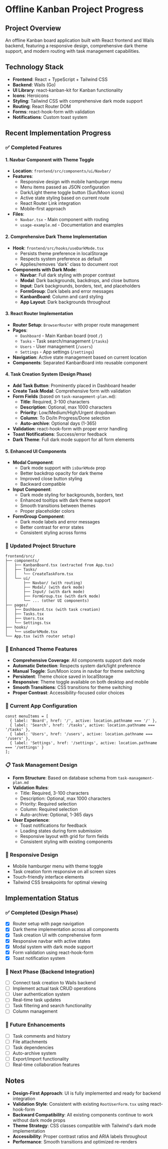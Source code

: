 # Offline Kanban Project Progress

## Project Overview
An offline Kanban board application built with React frontend and Wails backend, featuring a responsive design, comprehensive dark theme support, and modern routing with task management capabilities.

## Technology Stack
- **Frontend**: React + TypeScript + Tailwind CSS
- **Backend**: Wails (Go)
- **UI Library**: react-kanban-kit for Kanban functionality
- **Icons**: Heroicons
- **Styling**: Tailwind CSS with comprehensive dark mode support
- **Routing**: React Router DOM
- **Forms**: react-hook-form with validation
- **Notifications**: Custom toast system

## Recent Implementation Progress

### ✅ Completed Features

#### 1. Navbar Component with Theme Toggle
- **Location**: `frontend/src/components/ui/Navbar/`
- **Features**:
  - Responsive design with mobile hamburger menu
  - Menu items passed as JSON configuration
  - Dark/Light theme toggle button (Sun/Moon icons)
  - Active state styling based on current route
  - React Router Link integration
  - Mobile-first approach
- **Files**:
  - `Navbar.tsx` - Main component with routing
  - `usage-example.md` - Documentation and examples

#### 2. Comprehensive Dark Theme Implementation
- **Hook**: `frontend/src/hooks/useDarkMode.tsx`
  - Persists theme preference in localStorage
  - Respects system preference as default
  - Applies/removes 'dark' class to document root
- **Components with Dark Mode**:
  - **Navbar**: Full dark styling with proper contrast
  - **Modal**: Dark backgrounds, backdrops, and close buttons
  - **Input**: Dark backgrounds, borders, text, and placeholders
  - **FormGroup**: Dark labels and error messages
  - **KanbanBoard**: Column and card styling
  - **App Layout**: Dark backgrounds throughout

#### 3. React Router Implementation
- **Router Setup**: `BrowserRouter` with proper route management
- **Pages**:
  - `Dashboard` - Main Kanban board (root `/`)
  - `Tasks` - Task search/management (`/tasks`)
  - `Users` - User management (`/users`)
  - `Settings` - App settings (`/settings`)
- **Navigation**: Active state management based on current location
- **Components**: Separated KanbanBoard into reusable component

#### 4. Task Creation System (Design Phase)
- **Add Task Button**: Prominently placed in Dashboard header
- **Create Task Modal**: Comprehensive form with validation
- **Form Fields** (based on `task-management-plan.md`):
  - **Title**: Required, 3-100 characters
  - **Description**: Optional, max 1000 characters
  - **Priority**: Low/Medium/High/Urgent dropdown
  - **Column**: To Do/In Progress/Done selection
  - **Auto-archive**: Optional days (1-365)
- **Validation**: react-hook-form with proper error handling
- **Toast Notifications**: Success/error feedback
- **Dark Theme**: Full dark mode support for all form elements

#### 5. Enhanced UI Components
- **Modal Component**:
  - Dark mode support with `isDarkMode` prop
  - Better backdrop opacity for dark theme
  - Improved close button styling
  - Backward compatible
- **Input Component**:
  - Dark mode styling for backgrounds, borders, text
  - Enhanced tooltips with dark theme support
  - Smooth transitions between themes
  - Proper placeholder colors
- **FormGroup Component**:
  - Dark mode labels and error messages
  - Better contrast for error states
  - Consistent styling across forms

### 📁 Updated Project Structure
```
frontend/src/
├── components/
│   ├── KanbanBoard.tsx (extracted from App.tsx)
│   ├── Tasks/
│   │   └── CreateTaskForm.tsx
│   └── ui/
│       ├── Navbar/ (with routing)
│       ├── Modal/ (with dark mode)
│       ├── Input/ (with dark mode)
│       ├── FormGroup.tsx (with dark mode)
│       └── ... (other UI components)
├── pages/
│   ├── Dashboard.tsx (with task creation)
│   ├── Tasks.tsx
│   ├── Users.tsx
│   └── Settings.tsx
├── hooks/
│   └── useDarkMode.tsx
└── App.tsx (with router setup)
```

### 🎨 Enhanced Theme Features
- **Comprehensive Coverage**: All components support dark mode
- **Automatic Detection**: Respects system dark/light preference
- **Manual Toggle**: Sun/Moon icons in navbar for theme switching
- **Persistent**: Theme choice saved in localStorage
- **Responsive**: Theme toggle available on both desktop and mobile
- **Smooth Transitions**: CSS transitions for theme switching
- **Proper Contrast**: Accessibility-focused color choices

### 🔧 Current App Configuration
```tsx
const menuItems = [
  { label: 'Board', href: '/', active: location.pathname === '/' },
  { label: 'Search', href: '/tasks', active: location.pathname === '/tasks' },
  { label: 'Users', href: '/users', active: location.pathname === '/users' },
  { label: 'Settings', href: '/settings', active: location.pathname === '/settings' }
];
```

### 📋 Task Management Design
- **Form Structure**: Based on database schema from `task-management-plan.md`
- **Validation Rules**:
  - Title: Required, 3-100 characters
  - Description: Optional, max 1000 characters
  - Priority: Required selection
  - Column: Required selection
  - Auto-archive: Optional, 1-365 days
- **User Experience**:
  - Toast notifications for feedback
  - Loading states during form submission
  - Responsive layout with grid for form fields
  - Consistent styling with existing components

### 📱 Responsive Design
- Mobile hamburger menu with theme toggle
- Task creation form responsive on all screen sizes
- Touch-friendly interface elements
- Tailwind CSS breakpoints for optimal viewing

## Implementation Status

### ✅ Completed (Design Phase)
- [x] Router setup with page navigation
- [x] Dark theme implementation across all components
- [x] Task creation UI with comprehensive form
- [x] Responsive navbar with active states
- [x] Modal system with dark mode support
- [x] Form validation using react-hook-form
- [x] Toast notification system

### 🔄 Next Phase (Backend Integration)
- [ ] Connect task creation to Wails backend
- [ ] Implement actual task CRUD operations
- [ ] User authentication system
- [ ] Real-time task updates
- [ ] Task filtering and search functionality
- [ ] Column management

### 🚀 Future Enhancements
- [ ] Task comments and history
- [ ] File attachments
- [ ] Task dependencies
- [ ] Auto-archive system
- [ ] Export/import functionality
- [ ] Real-time collaboration features

## Notes
- **Design-First Approach**: UI is fully implemented and ready for backend integration
- **Validation Style**: Consistent with existing `RootUserForm.tsx` using react-hook-form
- **Backward Compatibility**: All existing components continue to work without dark mode props
- **Theme Strategy**: CSS classes compatible with Tailwind's dark mode implementation
- **Accessibility**: Proper contrast ratios and ARIA labels throughout
- **Performance**: Smooth transitions and optimized re-renders